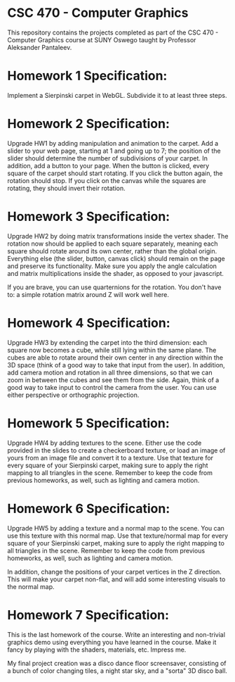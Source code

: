 # CSC 470 - Computer Graphics
This repository contains the projects completed as part of the CSC 470 - Computer Graphics course at SUNY Oswego taught by Professor Aleksander Pantaleev.

# Homework 1 Specification:
Implement a Sierpinski carpet in WebGL. Subdivide it to at least three steps.

# Homework 2 Specification:
Upgrade HW1 by adding manipulation and animation to the carpet. Add a slider to your web page, starting at 1 and going up to 7; the position of the slider should determine the number of subdivisions of your carpet. In addition, add a button to your page. When the button is clicked, every square of the carpet should start rotating. If you click the button again, the rotation should stop. If you click on the canvas while the squares are rotating, they should invert their rotation.

# Homework 3 Specification:
Upgrade HW2 by doing matrix transformations inside the vertex shader. The rotation now should be applied to each square separately, meaning each square should rotate around its own center, rather than the global origin. Everything else (the slider, button, canvas click) should remain on the page and preserve its functionality. Make sure you apply the angle calculation and matrix multiplications inside the shader, as opposed to your javascript.

If you are brave, you can use quarternions for the rotation. You don't have to: a simple rotation matrix around Z will work well here.

# Homework 4 Specification:
Upgrade HW3 by extending the carpet into the third dimension: each square now becomes a cube, while still lying within the same plane. The cubes are able to rotate around their own center in any direction within the 3D space (think of a good way to take that input from the user). In addition, add camera motion and rotation in all three dimensions, so that we can zoom in between the cubes and see them from the side. Again, think of a good way to take input to control the camera from the user. You can use either perspective or orthographic projection.

# Homework 5 Specification:
Upgrade HW4 by adding textures to the scene. Either use the code provided in the slides to create a checkerboard texture, or load an image of yours from an image file and convert it to a texture. Use that texture for every square of your Sierpinski carpet, making sure to apply the right mapping to all triangles in the scene. Remember to keep the code from previous homeworks, as well, such as lighting and camera motion.

# Homework 6 Specification:
Upgrade HW5 by adding a texture and a normal map to the scene. You can use this texture with this normal map. Use that texture/normal map for every square of your Sierpinski carpet, making sure to apply the right mapping to all triangles in the scene. Remember to keep the code from previous homeworks, as well, such as lighting and camera motion.

In addition, change the positions of your carpet vertices in the Z direction. This will make your carpet non-flat, and will add some interesting visuals to the normal map.

# Homework 7 Specification:
This is the last homework of the course. Write an interesting and non-trivial graphics demo using everything you have learned in the course. Make it fancy by playing with the shaders, materials, etc. Impress me.

My final project creation was a disco dance floor screensaver, consisting of a bunch of color changing tiles, a night star sky, and a "sorta" 3D disco ball.

